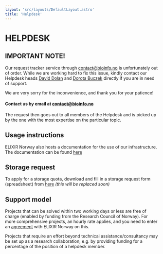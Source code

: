 ```yaml
---
layout: 'src/layouts/DefaultLayout.astro'
title: 'Helpdesk'
---
```

# HELPDESK

## IMPORTANT NOTE!
Our request tracker service through [contact@bioinfo.no](contact@bioinfo.no) is unfortunately out of order. While we are working hard to fix this issue, kindly contact our Helpdesk heads [David Dolan](mailto:David.Dolan@uib.no) and [Dorota Buczek](mailto:dorota.j.buczek@uit.no) directly if you are in need of support.

We are very sorry for the inconvenience, and thank you for your patience!

#### Contact us by email at ~~contact@bioinfo.no~~

The request then goes out to all members of the Helpdesk and is picked up by the one with the most expertise on the particular topic.

## Usage instructions
ELIXIR Norway also hosts a documentation for the use of our infrastructure. The documentation can be found [here](https://nels-docs.readthedocs.io/en/latest/)

## Storage request
To apply for a storage quota, download and fill in a storage request form (spreadsheet) from [here](https://github.com/elixir-no-nels/nels-docs/blob/main/docs/files/ELIXIR_Norway_StorageRequestForm_rev2021.xlsx) _(this will be replaced soon)_

## Support model
Projects that can be solved within two working days or less are free of charge (enabled by funding from the Research Council of Norway). For more comprehensive projects, an hourly rate applies, and you need to enter an [agreement](https://elixir.no/helpdesk/agreement) with ELIXIR Norway on this.


Projects that require an effort beyond technical assistance/consultancy may be set up as a research collaboration, e.g. by providing funding for a percentage of the position of a helpdesk member.
